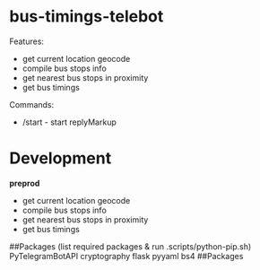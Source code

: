 # bus-timings-telebot

Features:

- get current location geocode
- compile bus stops info
- get nearest bus stops in proximity
- get bus timings

Commands:

- /start - start replyMarkup

# Development

**preprod**

- get current location geocode
- compile bus stops info
- get nearest bus stops in proximity
- get bus timings

##Packages (list required packages & run .scripts/python-pip.sh)
PyTelegramBotAPI
cryptography
flask
pyyaml
bs4
##Packages
